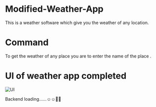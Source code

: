 # Modified-Weather-App
This is a weather software which give you the weather of any location.


# Command
To get the weather of any place you are to enter the name of the place .
 
# UI of weather app completed
![UI](https://user-images.githubusercontent.com/100248770/166519637-68486102-096a-45fd-bb17-eb11e4c9cad9.PNG)

Backend loading......☺️☺️👌🏻
